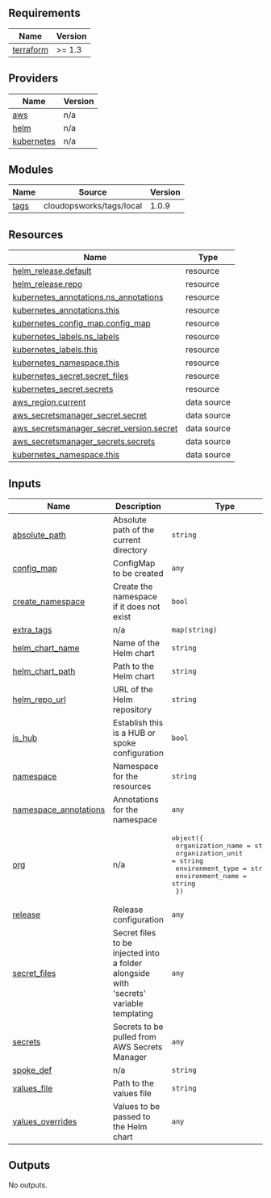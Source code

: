 ## Requirements

| Name | Version |
|------|---------|
| <a name="requirement_terraform"></a> [terraform](#requirement\_terraform) | >= 1.3 |

## Providers

| Name | Version |
|------|---------|
| <a name="provider_aws"></a> [aws](#provider\_aws) | n/a |
| <a name="provider_helm"></a> [helm](#provider\_helm) | n/a |
| <a name="provider_kubernetes"></a> [kubernetes](#provider\_kubernetes) | n/a |

## Modules

| Name | Source | Version |
|------|--------|---------|
| <a name="module_tags"></a> [tags](#module\_tags) | cloudopsworks/tags/local | 1.0.9 |

## Resources

| Name | Type |
|------|------|
| [helm_release.default](https://registry.terraform.io/providers/hashicorp/helm/latest/docs/resources/release) | resource |
| [helm_release.repo](https://registry.terraform.io/providers/hashicorp/helm/latest/docs/resources/release) | resource |
| [kubernetes_annotations.ns_annotations](https://registry.terraform.io/providers/hashicorp/kubernetes/latest/docs/resources/annotations) | resource |
| [kubernetes_annotations.this](https://registry.terraform.io/providers/hashicorp/kubernetes/latest/docs/resources/annotations) | resource |
| [kubernetes_config_map.config_map](https://registry.terraform.io/providers/hashicorp/kubernetes/latest/docs/resources/config_map) | resource |
| [kubernetes_labels.ns_labels](https://registry.terraform.io/providers/hashicorp/kubernetes/latest/docs/resources/labels) | resource |
| [kubernetes_labels.this](https://registry.terraform.io/providers/hashicorp/kubernetes/latest/docs/resources/labels) | resource |
| [kubernetes_namespace.this](https://registry.terraform.io/providers/hashicorp/kubernetes/latest/docs/resources/namespace) | resource |
| [kubernetes_secret.secret_files](https://registry.terraform.io/providers/hashicorp/kubernetes/latest/docs/resources/secret) | resource |
| [kubernetes_secret.secrets](https://registry.terraform.io/providers/hashicorp/kubernetes/latest/docs/resources/secret) | resource |
| [aws_region.current](https://registry.terraform.io/providers/hashicorp/aws/latest/docs/data-sources/region) | data source |
| [aws_secretsmanager_secret.secret](https://registry.terraform.io/providers/hashicorp/aws/latest/docs/data-sources/secretsmanager_secret) | data source |
| [aws_secretsmanager_secret_version.secret](https://registry.terraform.io/providers/hashicorp/aws/latest/docs/data-sources/secretsmanager_secret_version) | data source |
| [aws_secretsmanager_secrets.secrets](https://registry.terraform.io/providers/hashicorp/aws/latest/docs/data-sources/secretsmanager_secrets) | data source |
| [kubernetes_namespace.this](https://registry.terraform.io/providers/hashicorp/kubernetes/latest/docs/data-sources/namespace) | data source |

## Inputs

| Name | Description | Type | Default | Required |
|------|-------------|------|---------|:--------:|
| <a name="input_absolute_path"></a> [absolute\_path](#input\_absolute\_path) | Absolute path of the current directory | `string` | `"."` | no |
| <a name="input_config_map"></a> [config\_map](#input\_config\_map) | ConfigMap to be created | `any` | `{}` | no |
| <a name="input_create_namespace"></a> [create\_namespace](#input\_create\_namespace) | Create the namespace if it does not exist | `bool` | `false` | no |
| <a name="input_extra_tags"></a> [extra\_tags](#input\_extra\_tags) | n/a | `map(string)` | `{}` | no |
| <a name="input_helm_chart_name"></a> [helm\_chart\_name](#input\_helm\_chart\_name) | Name of the Helm chart | `string` | `""` | no |
| <a name="input_helm_chart_path"></a> [helm\_chart\_path](#input\_helm\_chart\_path) | Path to the Helm chart | `string` | `""` | no |
| <a name="input_helm_repo_url"></a> [helm\_repo\_url](#input\_helm\_repo\_url) | URL of the Helm repository | `string` | `""` | no |
| <a name="input_is_hub"></a> [is\_hub](#input\_is\_hub) | Establish this is a HUB or spoke configuration | `bool` | `false` | no |
| <a name="input_namespace"></a> [namespace](#input\_namespace) | Namespace for the resources | `string` | n/a | yes |
| <a name="input_namespace_annotations"></a> [namespace\_annotations](#input\_namespace\_annotations) | Annotations for the namespace | `any` | `{}` | no |
| <a name="input_org"></a> [org](#input\_org) | n/a | <pre>object({<br/>    organization_name = string<br/>    organization_unit = string<br/>    environment_type  = string<br/>    environment_name  = string<br/>  })</pre> | n/a | yes |
| <a name="input_release"></a> [release](#input\_release) | Release configuration | `any` | `{}` | no |
| <a name="input_secret_files"></a> [secret\_files](#input\_secret\_files) | Secret files to be injected into a folder alongside with 'secrets' variable templating | `any` | `{}` | no |
| <a name="input_secrets"></a> [secrets](#input\_secrets) | Secrets to be pulled from AWS Secrets Manager | `any` | `{}` | no |
| <a name="input_spoke_def"></a> [spoke\_def](#input\_spoke\_def) | n/a | `string` | `"001"` | no |
| <a name="input_values_file"></a> [values\_file](#input\_values\_file) | Path to the values file | `string` | n/a | yes |
| <a name="input_values_overrides"></a> [values\_overrides](#input\_values\_overrides) | Values to be passed to the Helm chart | `any` | `{}` | no |

## Outputs

No outputs.
